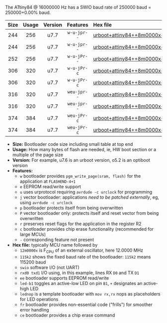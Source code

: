 The ATtiny84 @ 16000000 Hz has a SWIO baud rate of 250000 baud = 250000+0.00% baud.

|Size|Usage|Version|Features|Hex file|
|:-:|:-:|:-:|:-:|:--|
|244|256|u7.7|`w-u-jpr--`|[urboot+attiny84++8m0000x++125k0_swio_rxa3_txa2_led+a4.hex](https://raw.githubusercontent.com/stefanrueger/urboot.hex/main/mcus/attiny84/external_oscillator/fcpu++8m0000_Hz/br++125k0_bps/urboot+attiny84++8m0000x++125k0_swio_rxa3_txa2_led+a4.hex)|
|244|256|u7.7|`w-u-jpr--`|[urboot+attiny84++8m0000x++125k0_swio_rxa3_txa2_lednop.hex](https://raw.githubusercontent.com/stefanrueger/urboot.hex/main/mcus/attiny84/external_oscillator/fcpu++8m0000_Hz/br++125k0_bps/urboot+attiny84++8m0000x++125k0_swio_rxa3_txa2_lednop.hex)|
|252|256|u7.7|`w-u-jPr--`|[urboot+attiny84++8m0000x++125k0_swio_rxa3_txa2.hex](https://raw.githubusercontent.com/stefanrueger/urboot.hex/main/mcus/attiny84/external_oscillator/fcpu++8m0000_Hz/br++125k0_bps/urboot+attiny84++8m0000x++125k0_swio_rxa3_txa2.hex)|
|306|320|u7.7|`w-u-jPr-c`|[urboot+attiny84++8m0000x++125k0_swio_rxa3_txa2_led+a4_fr_ce.hex](https://raw.githubusercontent.com/stefanrueger/urboot.hex/main/mcus/attiny84/external_oscillator/fcpu++8m0000_Hz/br++125k0_bps/urboot+attiny84++8m0000x++125k0_swio_rxa3_txa2_led+a4_fr_ce.hex)|
|306|320|u7.7|`w-u-jPr-c`|[urboot+attiny84++8m0000x++125k0_swio_rxa3_txa2_lednop_fr_ce.hex](https://raw.githubusercontent.com/stefanrueger/urboot.hex/main/mcus/attiny84/external_oscillator/fcpu++8m0000_Hz/br++125k0_bps/urboot+attiny84++8m0000x++125k0_swio_rxa3_txa2_lednop_fr_ce.hex)|
|316|320|u7.7|`weu-jpr--`|[urboot+attiny84++8m0000x++125k0_swio_rxa3_txa2_ee_led+a4.hex](https://raw.githubusercontent.com/stefanrueger/urboot.hex/main/mcus/attiny84/external_oscillator/fcpu++8m0000_Hz/br++125k0_bps/urboot+attiny84++8m0000x++125k0_swio_rxa3_txa2_ee_led+a4.hex)|
|316|320|u7.7|`weu-jpr--`|[urboot+attiny84++8m0000x++125k0_swio_rxa3_txa2_ee_lednop.hex](https://raw.githubusercontent.com/stefanrueger/urboot.hex/main/mcus/attiny84/external_oscillator/fcpu++8m0000_Hz/br++125k0_bps/urboot+attiny84++8m0000x++125k0_swio_rxa3_txa2_ee_lednop.hex)|
|374|384|u7.7|`weu-jPr-c`|[urboot+attiny84++8m0000x++125k0_swio_rxa3_txa2_ee_led+a4_fr_ce.hex](https://raw.githubusercontent.com/stefanrueger/urboot.hex/main/mcus/attiny84/external_oscillator/fcpu++8m0000_Hz/br++125k0_bps/urboot+attiny84++8m0000x++125k0_swio_rxa3_txa2_ee_led+a4_fr_ce.hex)|
|374|384|u7.7|`weu-jPr-c`|[urboot+attiny84++8m0000x++125k0_swio_rxa3_txa2_ee_lednop_fr_ce.hex](https://raw.githubusercontent.com/stefanrueger/urboot.hex/main/mcus/attiny84/external_oscillator/fcpu++8m0000_Hz/br++125k0_bps/urboot+attiny84++8m0000x++125k0_swio_rxa3_txa2_ee_lednop_fr_ce.hex)|

- **Size:** Bootloader code size including small table at top end
- **Usage:** How many bytes of flash are needed, ie, HW boot section or a multiple of the page size
- **Version:** For example, u7.6 is an urboot version, o5.2 is an optiboot version
- **Features:**
  + `w` bootloader provides `pgm_write_page(sram, flash)` for the application at `FLASHEND-4+1`
  + `e` EEPROM read/write support
  + `u` uses urprotocol requiring `avrdude -c urclock` for programming
  + `j` vector bootloader: applications *need to be patched externally*, eg, using `avrdude -c urclock`
  + `p` bootloader protects itself from being overwritten
  + `P` vector bootloader only: protects itself and reset vector from being overwritten
  + `r` preserves reset flags for the application in the register R2
  + `c` bootloader provides chip erase functionality (recommended for large MCUs)
  + `-` corresponding feature not present
- **Hex file:** typically MCU name followed by
  + `12m0000x` is F<sub>CPU</sub> of an external oscillator, here 12.0000 MHz
  + `115k2` shows the fixed baud rate of the bootloader: `115k2` means 115200 baud
  + `swio` software I/O (not UART)
  + `rxd0 txd1` I/O using, in this example, lines RX `D0` and TX `D1`
  + `ee` bootloader supports EEPROM read/write
  + `led-b1` toggles an active-low LED on pin `B1`, `+` designates an active-high LED
  + `lednop` is a template bootloader with `mov rx,rx` nops as placeholders for LED operations
  + `fr` bootloader provides non-essential code ("frills") for smoother error handling
  + `ce` bootloader provides a chip erase command
